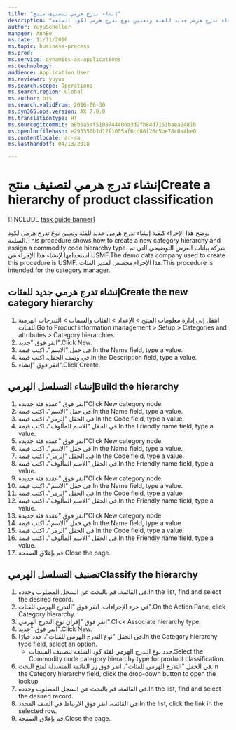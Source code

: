 ```yaml
--- 
title: "إنشاء تدرج هرمي لتصنيف منتج"
description: "يوضح هذا الإجراء كيفية إنشاء تدرج هرمي جديد للفئة وتعيين نوع تدرج هرمي لكود السلعة."
author: YuyuScheller
manager: AnnBe
ms.date: 11/11/2016
ms.topic: business-process
ms.prod: 
ms.service: dynamics-ax-applications
ms.technology: 
audience: Application User
ms.reviewer: yuyus
ms.search.scope: Operations
ms.search.region: Global
ms.author: bis
ms.search.validFrom: 2016-06-30
ms.dyn365.ops.version: AX 7.0.0
ms.translationtype: HT
ms.sourcegitcommit: a8b5a5af5108744406a3d2fb84d7151baea2481b
ms.openlocfilehash: e293350b1d12f1005af6cd86f26c5be78c0a4be0
ms.contentlocale: ar-sa
ms.lasthandoff: 04/13/2018

---
```

# <a name="create-a-hierarchy-of-product-classification"></a><span data-ttu-id="cfcc0-103">إنشاء تدرج هرمي لتصنيف منتج</span><span class="sxs-lookup"><span data-stu-id="cfcc0-103">Create a hierarchy of product classification</span></span>

[!INCLUDE [task guide banner](../../includes/task-guide-banner.md)]

<span data-ttu-id="cfcc0-104">يوضح هذا الإجراء كيفية إنشاء تدرج هرمي جديد للفئة وتعيين نوع تدرج هرمي لكود السلعة.</span><span class="sxs-lookup"><span data-stu-id="cfcc0-104">This procedure shows how to create a new category hierarchy and assign a commodity code hierarchy type.</span></span> <span data-ttu-id="cfcc0-105">شركة بيانات العرض التوضيحي التي تم استخدامها لإنشاء هذا الإجراء هي USMF.</span><span class="sxs-lookup"><span data-stu-id="cfcc0-105">The demo data company used to create this procedure is USMF.</span></span> <span data-ttu-id="cfcc0-106">هذا الإجراء مخصص لمدير الفئات.</span><span class="sxs-lookup"><span data-stu-id="cfcc0-106">This procedure is intended for the category manager.</span></span>


## <a name="create-the-new-category-hierarchy"></a><span data-ttu-id="cfcc0-107">إنشاء تدرج هرمي جديد للفئات</span><span class="sxs-lookup"><span data-stu-id="cfcc0-107">Create the new category hierarchy</span></span>
1. <span data-ttu-id="cfcc0-108">انتقل إلى إدارة معلومات المنتج > الإعداد > الفئات والسمات > التدرجات الهرمية للفئات.</span><span class="sxs-lookup"><span data-stu-id="cfcc0-108">Go to Product information management > Setup > Categories and attributes > Category hierarchies.</span></span>
2. <span data-ttu-id="cfcc0-109">انقر فوق "جديد".</span><span class="sxs-lookup"><span data-stu-id="cfcc0-109">Click New.</span></span>
3. <span data-ttu-id="cfcc0-110">في حقل "الاسم"، اكتب قيمة.</span><span class="sxs-lookup"><span data-stu-id="cfcc0-110">In the Name field, type a value.</span></span>
4. <span data-ttu-id="cfcc0-111">في وصف الحقل، اكتب قيمة.</span><span class="sxs-lookup"><span data-stu-id="cfcc0-111">In the Description field, type a value.</span></span>
5. <span data-ttu-id="cfcc0-112">انقر فوق "إنشاء".</span><span class="sxs-lookup"><span data-stu-id="cfcc0-112">Click Create.</span></span>

## <a name="build-the-hierarchy"></a><span data-ttu-id="cfcc0-113">إنشاء التسلسل الهرمي</span><span class="sxs-lookup"><span data-stu-id="cfcc0-113">Build the hierarchy</span></span>
1. <span data-ttu-id="cfcc0-114">انقر فوق "عقدة فئة جديدة"</span><span class="sxs-lookup"><span data-stu-id="cfcc0-114">Click New category node.</span></span>
2. <span data-ttu-id="cfcc0-115">في حقل "الاسم"، اكتب قيمة.</span><span class="sxs-lookup"><span data-stu-id="cfcc0-115">In the Name field, type a value.</span></span>
3. <span data-ttu-id="cfcc0-116">في الحقل "الرمز"، اكتب قيمة.</span><span class="sxs-lookup"><span data-stu-id="cfcc0-116">In the Code field, type a value.</span></span>
4. <span data-ttu-id="cfcc0-117">في الحقل "الاسم المألوف"، اكتب قيمة.</span><span class="sxs-lookup"><span data-stu-id="cfcc0-117">In the Friendly name field, type a value.</span></span>
5. <span data-ttu-id="cfcc0-118">انقر فوق "عقدة فئة جديدة"</span><span class="sxs-lookup"><span data-stu-id="cfcc0-118">Click New category node.</span></span>
6. <span data-ttu-id="cfcc0-119">في حقل "الاسم"، اكتب قيمة.</span><span class="sxs-lookup"><span data-stu-id="cfcc0-119">In the Name field, type a value.</span></span>
7. <span data-ttu-id="cfcc0-120">في الحقل "الرمز"، اكتب قيمة.</span><span class="sxs-lookup"><span data-stu-id="cfcc0-120">In the Code field, type a value.</span></span>
8. <span data-ttu-id="cfcc0-121">في الحقل "الاسم المألوف"، اكتب قيمة.</span><span class="sxs-lookup"><span data-stu-id="cfcc0-121">In the Friendly name field, type a value.</span></span>
9. <span data-ttu-id="cfcc0-122">انقر فوق "عقدة فئة جديدة"</span><span class="sxs-lookup"><span data-stu-id="cfcc0-122">Click New category node.</span></span>
10. <span data-ttu-id="cfcc0-123">في حقل "الاسم"، اكتب قيمة.</span><span class="sxs-lookup"><span data-stu-id="cfcc0-123">In the Name field, type a value.</span></span>
11. <span data-ttu-id="cfcc0-124">في الحقل "الرمز"، اكتب قيمة.</span><span class="sxs-lookup"><span data-stu-id="cfcc0-124">In the Code field, type a value.</span></span>
12. <span data-ttu-id="cfcc0-125">في الحقل "الاسم المألوف"، اكتب قيمة.</span><span class="sxs-lookup"><span data-stu-id="cfcc0-125">In the Friendly name field, type a value.</span></span>
13. <span data-ttu-id="cfcc0-126">انقر فوق "عقدة فئة جديدة"</span><span class="sxs-lookup"><span data-stu-id="cfcc0-126">Click New category node.</span></span>
14. <span data-ttu-id="cfcc0-127">في حقل "الاسم"، اكتب قيمة.</span><span class="sxs-lookup"><span data-stu-id="cfcc0-127">In the Name field, type a value.</span></span>
15. <span data-ttu-id="cfcc0-128">في الحقل "الرمز"، اكتب قيمة.</span><span class="sxs-lookup"><span data-stu-id="cfcc0-128">In the Code field, type a value.</span></span>
16. <span data-ttu-id="cfcc0-129">في الحقل "الاسم المألوف"، اكتب قيمة.</span><span class="sxs-lookup"><span data-stu-id="cfcc0-129">In the Friendly name field, type a value.</span></span>
17. <span data-ttu-id="cfcc0-130">قم بإغلاق الصفحة.</span><span class="sxs-lookup"><span data-stu-id="cfcc0-130">Close the page.</span></span>

## <a name="classify-the-hierarchy"></a><span data-ttu-id="cfcc0-131">تصنيف التسلسل الهرمي</span><span class="sxs-lookup"><span data-stu-id="cfcc0-131">Classify the hierarchy</span></span>
1. <span data-ttu-id="cfcc0-132">في القائمة، قم بالبحث عن السجل المطلوب وحدده.</span><span class="sxs-lookup"><span data-stu-id="cfcc0-132">In the list, find and select the desired record.</span></span>
2. <span data-ttu-id="cfcc0-133">في جزء الإجراءات، انقر فوق "التدرج الهرمي للفئات".</span><span class="sxs-lookup"><span data-stu-id="cfcc0-133">On the Action Pane, click Category hierarchy.</span></span>
3. <span data-ttu-id="cfcc0-134">انقر فوق "إقران نوع التدرج الهرمي".</span><span class="sxs-lookup"><span data-stu-id="cfcc0-134">Click Associate hierarchy type.</span></span>
4. <span data-ttu-id="cfcc0-135">انقر فوق "جديد".</span><span class="sxs-lookup"><span data-stu-id="cfcc0-135">Click New.</span></span>
5. <span data-ttu-id="cfcc0-136">في الحقل "نوع التدرج الهرمي للفئات"، حدد خيارًا.</span><span class="sxs-lookup"><span data-stu-id="cfcc0-136">In the Category hierarchy type field, select an option.</span></span>
    * <span data-ttu-id="cfcc0-137">حدد نوع التدرج الهرمي لفئة كود السلعة لتصنيف المنتجات.</span><span class="sxs-lookup"><span data-stu-id="cfcc0-137">Select the Commodity code category hierarchy type for product classification.</span></span>  
6. <span data-ttu-id="cfcc0-138">في الحقل "التدرج الهرمي للفئات"، انقر فوق زر القائمة المنسدلة لفتح البحث.</span><span class="sxs-lookup"><span data-stu-id="cfcc0-138">In the Category hierarchy field, click the drop-down button to open the lookup.</span></span>
7. <span data-ttu-id="cfcc0-139">في القائمة، قم بالبحث عن السجل المطلوب وحدده.</span><span class="sxs-lookup"><span data-stu-id="cfcc0-139">In the list, find and select the desired record.</span></span>
8. <span data-ttu-id="cfcc0-140">في القائمة، انقر فوق الارتباط في الصف المحدد.</span><span class="sxs-lookup"><span data-stu-id="cfcc0-140">In the list, click the link in the selected row.</span></span>
9. <span data-ttu-id="cfcc0-141">قم بإغلاق الصفحة.</span><span class="sxs-lookup"><span data-stu-id="cfcc0-141">Close the page.</span></span>


